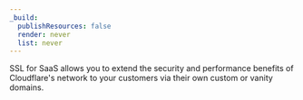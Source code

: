 ```yaml
---
_build:
  publishResources: false
  render: never
  list: never
---
```

SSL for SaaS allows you to extend the security and performance benefits of Cloudflare's network to your customers via their own custom or vanity domains.
